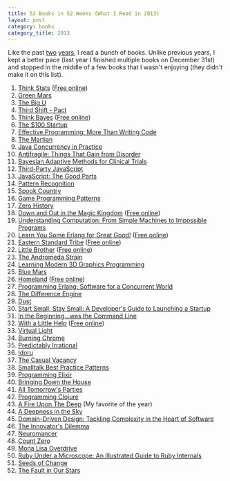 ```yaml
---
title: 52 Books in 52 Weeks (What I Read in 2013)
layout: post
category: books
category_title: 2013
---
```


Like the past [two](/blog/what-i-read-in-2011/) [years](/blog/what-i-read-in-2012/), I read a bunch of books. Unlike previous years, I kept a better pace (last year I finished multiple books on December 31st) and stopped in the middle of a few books that I wasn't enjoying (they didn't make it on this list).

1. [Think Stats](http://www.amazon.com/Think-Stats-Allen-B-Downey/dp/1449307116?tag=yelriaf-20) ([Free online](http://www.greenteapress.com/thinkstats/))
2. [Green Mars](http://www.amazon.com/Green-Mars-Trilogy-Book/dp/0553572393?tag=yelriaf-20)
3. [The Big U](http://www.amazon.com/Big-U-Neal-Stephenson/dp/0380816032?tag=yelriaf-20)
4. [Third Shift - Pact](http://www.amazon.com/Third-Shift-Pact-Series-Volume/dp/1481983512?tag=yelriaf-20)
5. [Think Bayes](http://www.amazon.com/Think-Bayes-Allen-B-Downey/dp/1449370780?tag=yelriaf-20) ([Free online](http://www.greenteapress.com/thinkbayes/))
6. [The $100 Startup](http://www.amazon.com/100-Startup-Chris-Guillebeau-ebook/dp/B0067TGSOK?tag=yelriaf-20)
7. [Effective Programming: More Than Writing Code](http://www.amazon.com/Effective-Programming-More-Than-Writing-ebook/dp/B008HUMTO0?tag=yelriaf-20)
8. [The Martian](http://www.amazon.com/Martian-Andy-Weir-ebook/dp/B00EMXBDMA?tag=yelriaf-20)
9. [Java Concurrency in Practice](http://www.amazon.com/Java-Concurrency-Practice-Brian-Goetz/dp/0321349601?tag=yelriaf-20)
10. [Antifragile: Things That Gain from Disorder](http://www.amazon.com/Antifragile-Things-That-Gain-Disorder/dp/1400067820?tag=yelriaf-20)
11. [Bayesian Adaptive Methods for Clinical Trials](http://www.amazon.com/Bayesian-Adaptive-Methods-Clinical-Trials-ebook/dp/B0099VTH96?tag=yelriaf-20)
12. [Third-Party JavaScript](http://www.amazon.com/Third-Party-JavaScript-Ben-Vinegar/dp/1617290548?tag=yelriaf-20)
13. [JavaScript: The Good Parts](http://www.amazon.com/JavaScript-Good-Parts-Douglas-Crockford/dp/0596517742?tag=yelriaf-20)
14. [Pattern Recognition](http://www.amazon.com/Pattern-Recognition-William-Gibson/dp/0425198685?tag=yelriaf-20)
15. [Spook Country](http://www.amazon.com/Spook-Country-William-Gibson/dp/0425226719?tag=yelriaf-20)
16. [Game Programming Patterns](http://gameprogrammingpatterns.com/)
17. [Zero History](http://www.amazon.com/Zero-History-William-Gibson/dp/0425259455?tag=yelriaf-20)
18. [Down and Out in the Magic Kingdom](http://www.amazon.com/Down-Magic-Kingdom-Cory-Doctorow/dp/076530953X?tag=yelriaf-20) ([Free online](http://craphound.com/down/download.php))
19. [Understanding Computation: From Simple Machines to Impossible Programs](http://www.amazon.com/Understanding-Computation-Machines-Impossible-Programs-ebook/dp/B00CT3C4IM?tag=yelriaf-20)
20. [Learn You Some Erlang for Great Good!](http://www.amazon.com/Learn-Some-Erlang-Great-Good/dp/1593274351?tag=yelriaf-20) ([Free online](http://learnyousomeerlang.com/content))
21. [Eastern Standard Tribe](http://www.amazon.com/Eastern-Standard-Tribe-Cory-Doctorow/dp/0765310457?tag=yelriaf-20) ([Free online](http://craphound.com/est/download.php))
22. [Little Brother](http://www.amazon.com/Little-Brother-Cory-Doctorow-ebook/dp/B003X27L7M?tag=yelriaf-20) ([Free online](http://craphound.com/littlebrother/download/))
23. [The Andromeda Strain](http://www.amazon.com/Andromeda-Strain-Michael-Crichton/dp/006170315X?tag=yelriaf-20)
24. [Learning Modern 3D Graphics Programming](http://arcsynthesis.org/gltut/)
25. [Blue Mars](http://www.amazon.com/Blue-Voyager-Classics-Stanley-Robinson-ebook/dp/B00165EXI8?tag=yelriaf-20)
26. [Homeland](http://www.amazon.com/Homeland-Cory-Doctorow/dp/0765333708?tag=yelriaf-20) ([Free online](http://craphound.com/homeland/download/))
27. [Programming Erlang: Software for a Concurrent World](http://www.amazon.com/Programming-Erlang-Concurrent-Pragmatic-Programmers/dp/193778553X?tag=yelriaf-20)
28. [The Difference Engine](http://www.amazon.com/Difference-Engine-William-Gibson/dp/0440423627?tag=yelriaf-20)
29. [Dust](http://www.amazon.com/Dust-Silo-Saga-Hugh-Howey-ebook/dp/B00CYNGPTG?tag=yelriaf-20)
30. [Start Small, Stay Small: A Developer's Guide to Launching a Startup](http://www.amazon.com/Start-Small-Stay-Developers-Launching-ebook/dp/B003YH9MMI?tag=yelriaf-20)
31. [In the Beginning...was the Command Line](http://www.amazon.com/Beginning-was-Command-Line/dp/0380815931?tag=yelriaf-20)
32. [With a Little Help](http://www.amazon.com/Little-Help-Cory-Doctorow/dp/1456576348?tag=yelriaf-20) ([Free online](http://craphound.com/walh/e-book/browse-all-versions))
33. [Virtual Light](http://www.amazon.com/Virtual-Light-William-Gibson/dp/0553566067?tag=yelriaf-20)
34. [Burning Chrome](http://www.amazon.com/Burning-Chrome-William-Gibson/dp/0060539828?tag=yelriaf-20)
35. [Predictably Irrational](http://www.amazon.com/Predictably-Irrational-Revised-Expanded-Decisions-ebook/dp/B002C949KE?tag=yelriaf-20)
36. [Idoru](http://www.amazon.com/Idoru-William-Gibson/dp/0425158640?tag=yelriaf-20)
37. [The Casual Vacancy](http://www.amazon.com/Casual-Vacancy-J-K-Rowling/dp/0316228583?tag=yelriaf-20)
38. [Smalltalk Best Practice Patterns](http://www.amazon.com/Smalltalk-Best-Practice-Patterns-Kent/dp/013476904X?tag=yelriaf-20)
39. [Programming Elixir](http://www.amazon.com/Programming-Elixir-Functional-Concurrent-Pragmatic/dp/1937785580?tag=yelriaf-20)
40. [Bringing Down the House](http://www.amazon.com/21-Bringing-House-Students-Millions-ebook/dp/B000FBJGL8?tag=yelriaf-20)
41. [All Tomorrow's Parties](http://www.amazon.com/All-Tomorrows-Parties-William-Gibson/dp/0425190447?tag=yelriaf-20)
42. [Programming Clojure](http://www.amazon.com/Programming-Clojure-Stuart-Halloway/dp/1934356867?tag=yelriaf-20)
43. [A Fire Upon The Deep](http://www.amazon.com/Fire-Upon-Deep-Zones-Thought/dp/0812515285?tag=yelriaf-20) (My favorite of the year)
44. [A Deepness in the Sky](http://www.amazon.com/Deepness-Sky-Vernor-Vinge/dp/0812536355?tag=yelriaf-20)
45. [Domain-Driven Design: Tackling Complexity in the Heart of Software](http://www.amazon.com/Domain-Driven-Design-Tackling-Complexity-Software/dp/0321125215?tag=yelriaf-20)
46. [The Innovator's Dilemma](http://www.amazon.com/Innovators-Dilemma-Revolutionary-Change-Business/dp/0062060244?tag=yelriaf-20)
47. [Neuromancer](http://www.amazon.com/Neuromancer-William-Gibson/dp/0441569595?tag=yelriaf-20)
48. [Count Zero](http://www.amazon.com/Count-Zero-William-Gibson/dp/0441117732?tag=yelriaf-20)
49. [Mona Lisa Overdrive](http://www.amazon.com/Mona-Lisa-Overdrive-William-Gibson/dp/0553281747?tag=yelriaf-20)
50. [Ruby Under a Microscope: An Illustrated Guide to Ruby Internals](http://www.amazon.com/Ruby-Under-Microscope-Illustrated-Internals-ebook/dp/B00GK5P6L2?tag=yelriaf-20)
51. [Seeds of Change](http://www.amazon.com/Seeds-Change-John-Joseph-Adams-ebook/dp/B00DJVQ70Y?tag=yelriaf-20)
52. [The Fault in Our Stars](http://www.amazon.com/Fault-Our-Stars-John-Green/dp/0525478817?tag=yelriaf-20)
